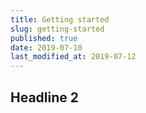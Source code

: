 ```yaml
---
title: Getting started
slug: getting-started
published: true
date: 2019-07-10
last_modified_at: 2019-07-12
---
```


## Headline 2
